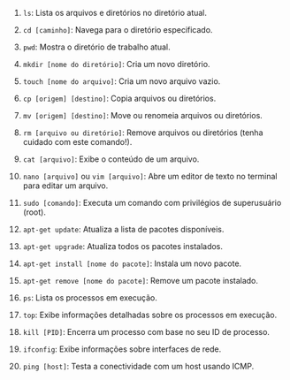 1. `ls`: Lista os arquivos e diretórios no diretório atual.

2. `cd [caminho]`: Navega para o diretório especificado.

3. `pwd`: Mostra o diretório de trabalho atual.

4. `mkdir [nome do diretório]`: Cria um novo diretório.

5. `touch [nome do arquivo]`: Cria um novo arquivo vazio.

6. `cp [origem] [destino]`: Copia arquivos ou diretórios.

7. `mv [origem] [destino]`: Move ou renomeia arquivos ou diretórios.

8. `rm [arquivo ou diretório]`: Remove arquivos ou diretórios (tenha cuidado com este comando!).

9. `cat [arquivo]`: Exibe o conteúdo de um arquivo.

10. `nano [arquivo]` ou `vim [arquivo]`: Abre um editor de texto no terminal para editar um arquivo.

11. `sudo [comando]`: Executa um comando com privilégios de superusuário (root).

12. `apt-get update`: Atualiza a lista de pacotes disponíveis.

13. `apt-get upgrade`: Atualiza todos os pacotes instalados.

14. `apt-get install [nome do pacote]`: Instala um novo pacote.

15. `apt-get remove [nome do pacote]`: Remove um pacote instalado.

16. `ps`: Lista os processos em execução.

17. `top`: Exibe informações detalhadas sobre os processos em execução.

18. `kill [PID]`: Encerra um processo com base no seu ID de processo.

19. `ifconfig`: Exibe informações sobre interfaces de rede.

20. `ping [host]`: Testa a conectividade com um host usando ICMP.
